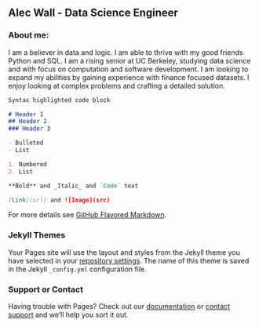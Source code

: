 ## Alec Wall - Data Science Engineer


### About me:

I am a believer in data and logic. I am able to thrive with my good friends Python and SQL. I am a rising senior at UC Berkeley, studying data science and with focus on computation and software development. I am looking to expand my abilities by gaining experience with finance focused datasets. I enjoy looking at complex problems and crafting a detailed solution.

```markdown
Syntax highlighted code block

# Header 1
## Header 2
### Header 3

- Bulleted
- List

1. Numbered
2. List

**Bold** and _Italic_ and `Code` text

[Link](url) and ![Image](src)
```

For more details see [GitHub Flavored Markdown](https://guides.github.com/features/mastering-markdown/).

### Jekyll Themes

Your Pages site will use the layout and styles from the Jekyll theme you have selected in your [repository settings](https://github.com/WallAlec/WallAlec.github.io/settings/pages). The name of this theme is saved in the Jekyll `_config.yml` configuration file.

### Support or Contact

Having trouble with Pages? Check out our [documentation](https://docs.github.com/categories/github-pages-basics/) or [contact support](https://support.github.com/contact) and we’ll help you sort it out.
